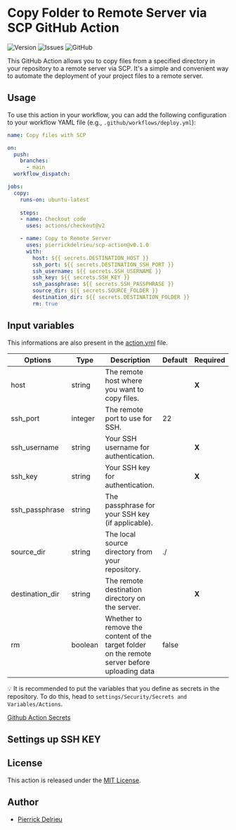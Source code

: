 #  Copy Folder to Remote Server via SCP GitHub Action

![Version](https://img.shields.io/github/v/release/pierrickdelrieu/scp-action)
![Issues](https://img.shields.io/github/issues/pierrickdelrieu/scp-action)
![GitHub](https://img.shields.io/github/license/pierrickdelrieu/scp-action)


This GitHub Action allows you to copy files from a specified directory in your repository to a remote server via SCP. It's a simple and convenient way to automate the deployment of your project files to a remote server.


## Usage

To use this action in your workflow, you can add the following configuration to your workflow YAML file (e.g., `.github/workflows/deploy.yml`):


```yaml
name: Copy files with SCP

on:
  push:
    branches:
      - main
  workflow_dispatch:

jobs:
  copy:
    runs-on: ubuntu-latest
    
    steps:
    - name: Checkout code
      uses: actions/checkout@v2

    - name: Copy to Remote Server
      uses: pierrickdelrieu/scp-action@v0.1.0
      with:
        host: ${{ secrets.DESTINATION_HOST }}
        ssh_port: ${{ secrets.DESTINATION_SSH_PORT }}
        ssh_username: ${{ secrets.SSH_USERNAME }}
        ssh_key: ${{ secrets.SSH_KEY }}
        ssh_passphrase: ${{ secrets.SSH_PASSPHRASE }}
        source_dir: ${{ secrets.SOURCE_FOLDER }}
        destination_dir: ${{ secrets.DESTINATION_FOLDER }}
        rm: true


```

## Input variables

This informations are also present in the [action.yml](./action.yml) file.

|        Options        | Type | Description | Default | Required |
|-----------------------|------|-------------|---------|----------|
| host | string | The remote host where you want to copy files. |  | **X** |
| ssh_port | integer | The remote port to use for SSH.  | 22 |  |
| ssh_username | string | Your SSH username for authentication. |  | **X** |
| ssh_key | string | Your SSH key for authentication. |  | **X** |
| ssh_passphrase | string | The passphrase for your SSH key (if applicable). |  |  |
| source_dir | string | The local source directory from your repository. | ./ |  |
| destination_dir | string | The remote destination directory on the server. |  | **X** |
| rm | boolean | Whether to remove the content of the target folder on the remote server before uploading data | false |  |

💡 It is recommended to put the variables that you define as secrets in the repository. To do this, head to `settings/Security/Secrets and Variables/Actions`.

[Github Action Secrets](https://docs.github.com/en/rest/actions/secrets)


## Settings up SSH KEY

## License

This action is released under the [MIT License](LICENSE).

## Author

- [Pierrick Delrieu](https://pierrickdelrieu.com)


